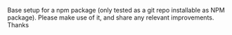Base setup for a npm package (only tested as a git repo installable as NPM package). Please make use of it, and share any relevant improvements. Thanks
